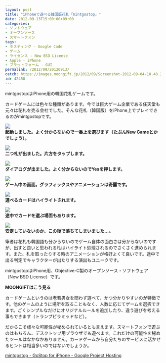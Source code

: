 ```yaml
---
layout: post
title: "iPhoneで遊べる韓国版花札「mintgostop」"
date: 2012-09-13T15:00:00+09:00
categories:
- ソフトウェア
- オープンソース
- スマートフォン
tags: 
- ホスティング - Google Code
- ゲーム
- ライセンス - New BSD License
- Apple - iPhone
- プラットフォーム - GUI
permalink: /2012/09/20120913/
catch: https://images.moongift.jp/2012/09/Screenshot-2012-09-04-10.48.24_thumb.png
id: 42450
---
```

mintgostopはiPhone用の韓国花札ゲームです。

  

カードゲームには色々な種類があります。今では巨大ゲーム企業である任天堂も元々は花札を売る会社でした。そんな花札（韓国版）をiPhone上でプレイできるのがmintgostopです。

  

[![](https://images.moongift.jp/2012/09/Screenshot-2012-09-04-10.48.03_thumb.png)](https://images.moongift.jp/2012/09/Screenshot-2012-09-04-10.48.03.png)  
**起動しました。よく分からないので一番上を選びます（たぶんNew Gameとかでしょう）。**

  

[![](https://images.moongift.jp/2012/09/Screenshot-2012-09-04-10.48.07_thumb.png)](https://images.moongift.jp/2012/09/Screenshot-2012-09-04-10.48.07.png)  
**二つ札が出ました。片方をタップします。**

  

[![](https://images.moongift.jp/2012/09/Screenshot-2012-09-04-10.48.14_thumb.png)](https://images.moongift.jp/2012/09/Screenshot-2012-09-04-10.48.14.png)  
**ダイアログが出ました。よく分からないのでYesを押します。**

  

[![](https://images.moongift.jp/2012/09/Screenshot-2012-09-04-10.48.24_thumb.png)](https://images.moongift.jp/2012/09/Screenshot-2012-09-04-10.48.24.png)  
**ゲーム中の画面。グラフィックスやアニメーションは奇麗です。**

  

[![](https://images.moongift.jp/2012/09/Screenshot-2012-09-04-10.48.32_thumb.png)](https://images.moongift.jp/2012/09/Screenshot-2012-09-04-10.48.32.png)  
**選べるカードはハイライトされます。**

  

[![](https://images.moongift.jp/2012/09/Screenshot-2012-09-04-10.48.56_thumb.png)](https://images.moongift.jp/2012/09/Screenshot-2012-09-04-10.48.56.png)  
**途中でカードを選ぶ場面もあります。**

  

[![](https://images.moongift.jp/2012/09/Screenshot-2012-09-04-10.49.14_thumb.png)](https://images.moongift.jp/2012/09/Screenshot-2012-09-04-10.49.14.png)  
**安定していないのか、この後で落ちてしまいました…。**

  

筆者は花札も韓国語も分からないのでゲーム自体の面白さは分からないのですが、出すと良いと思われる札はハイライト処理されるのでさくさく進められます。また、札を取ったりする時のアニメーションが格好よくて良いです。途中で出る判定でキャラクターが出たりする演出もユニークです。

  

mintgostopはiPhone用、Objective-C製のオープンソース・ソフトウェア（New BSD License）です。

  
  
  

**MOONGIFTはこう見る**

  

カードゲームというのは老若男女を問わず遊べて、かつ分かりやすいのが特徴です。他のゲームのように場所を取ることもなく、人数に応じてゲームを選択できます。ごくシンプルなだけにオリジナルルールを追加したり、違う遊びを考える事もできます（トランプピラミッドなど）。

  

だからこそ様々な可能性が秘められているとも言えます。スマートフォンで遊ぶのはもちろん、デスクトップ用ブラウザでも遊べます。これだけの可能性を秘めたツールはなかなかありません。カードゲームから自分たちのサービスに活かせるヒントは相当多いのではないでしょうか。

  

[mintgostop - GoStop for iPhone - Google Project Hosting](https://code.google.com/p/mintgostop/)

